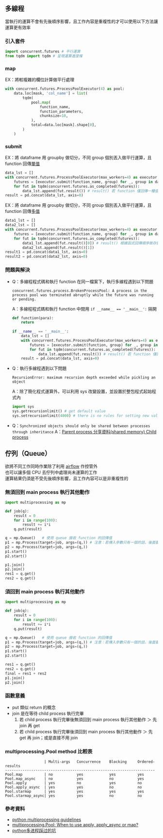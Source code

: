 ## 多線程
當執行的運算不會有先後順序影響，且工作內容是重複性的才可以使用以下方法讓運算更有效率  
### 引入套件
```python
import concurrent.futures # 平行運算
from tqdm import tqdm # 呈現運算進度條
```
### map
EX：將較複雜的欄位計算做平行處理
```python
with concurrent.futures.ProcessPoolExecutor(4) as pool:
    data.loc[mask, 'col_name'] = list(
        tqdm(
            pool.map(
                function_name,
                function_parameters,
                chunksize=10,
            ),
            total=data.loc[mask].shape[0],
        )
    )
```
### submit
EX：將 dataframe 用 groupby 做切分，不同 group 個別丟入做平行運算，且 function 回傳<ins>單值</ins>
```python
data_lst = []
with concurrent.futures.ProcessPoolExecutor(max_workers=4) as executor:
    futures = [executor.submit(function_name, group) for _, group in data.groupby(['col_name'])]
    for fut in tqdm(concurrent.futures.as_completed(futures)):
        data_lst.append(fut.result()) # result() 若 function 僅回傳一種值則不需要索引
result = pd.concat(data_lst, axis=0)
```
EX：將 dataframe 用 groupby 做切分，不同 group 個別丟入做平行運算，且 function 回傳<ins>多值</ins>
```python
data1_lst = []
data2_lst = []
with concurrent.futures.ProcessPoolExecutor(max_workers=4) as executor:
    futures = [executor.submit(function_name, group) for _, group in data.groupby(['col_name'])]
    for fut in tqdm(concurrent.futures.as_completed(futures)):
        data1_lst.append(fut.result()[0]) # result() 根據函式回傳順序做存儲
        data2_lst.append(fut.result()[1])
result1 = pd.concat(data1_lst, axis=0)
result2 = pd.concat(data2_lst, axis=0)
```
### 問題與解決
* Q：多線程程式碼和執行 function 在同一檔案下，執行多線程遇到以下問題
    ```
    concurrent.futures.process.BrokenProcessPool: A process in the process pool was terminated abruptly while the future was running or pending.
    ```
  A：多線程程式碼和執行 function 中間用 `if __name__ == '__main__':` 隔開
    ```python
    def function(para):
        return
        
    if __name__ == '__main__':
        data_lst = []
        with concurrent.futures.ProcessPoolExecutor(max_workers=4) as executor:
            futures = [executor.submit(function, group) for _, group in data.groupby(['col_name'])]
            for fut in tqdm(concurrent.futures.as_completed(futures)):
                data_lst.append(fut.result()) # result() 若 function 僅回傳一種值則不需要索引
        result = pd.concat(data_lst, axis=0)
    ```
* Q：執行多線程遇到以下問題
    ```
    RecursionError: maximum recursion depth exceeded while pickling an object
    ```
  A：除了簡化程式運算外，可以利用 sys 改變設置，並設置於整包程式起始程式內
    ```python
    import sys
    sys.getrecursionlimit() # get default value
    sys.setrecursionlimit(4000) # there is no rules for setting new value. keep try and error.
    ```
* Q：`Synchronized objects should only be shared between processes through inheritance`
  A：[Parent process 分享資料(shared memory) Child process](https://myapollo.com.tw/blog/python-multiprocessing/#parent-process-%e5%88%86%e4%ba%ab%e8%b3%87%e6%96%99shared-memory-child-process)
    
## 佇列（Queue）
欲將不同工作同時作業除了利用 [airflow](https://github.com/yuning-lin/EnvironmentSetup/tree/main/AirFlow) 作控管外  
也可以讓多個 CPU 去佇列中處理尚未運算的工作  
運算結果仍須是不受先後順序影響，且工作內容可以是非重複性的  

### 無須回到 main process 執行其他動作
```python
import multiprocessing as mp

def job(q):
    result = 0
    for i in range(100):
        result += i*i
    q.put(result) 

q = mp.Queue()   # 使用 queue 接收 function 的回傳值
p1 = mp.Process(target=job, args=(q,)) # 注意：若傳入參數只有一個的話，後面要有逗號
p2 = mp.Process(target=job, args=(q,))
p1.start()
p2.start()

p1.join()
p2.join()
res1 = q.get()
res2 = q.get()
```

### 須回到 main process 執行其他動作
```python
import multiprocessing as mp

def job(q):
    result = 0
    for i in range(100):
        result += i*i
    q.put(result) 

q = mp.Queue()   # 使用 queue 接收 function 的回傳值
p1 = mp.Process(target=job, args=(q,)) # 注意：若傳入參數只有一個的話，後面要有逗號
p2 = mp.Process(target=job, args=(q,))
p1.start()
p2.start()

res1 = q.get()
res2 = q.get()
final = res1 + res2
p1.join()
p2.join()
```

### 函數意義
* put 類似 return 的概念
* join 是在等待 child process 執行完畢
    1. 若 child process 執行完畢後無須回到 main process 執行其他動作 ＞ 先 join 再 get  
    2. 若 child process 執行完畢後須回到 main process 執行其他動作 ＞ 先 get 再 join；或是直接不用 join

### multiprocessing.Pool method 比較表
```
                  | Multi-args   Concurrence    Blocking     Ordered-results
---------------------------------------------------------------------
Pool.map          | no           yes            yes          yes
Pool.map_async    | no           yes            no           yes
Pool.apply        | yes          no             yes          no
Pool.apply_async  | yes          yes            no           no
Pool.starmap      | yes          yes            yes          yes
Pool.starmap_async| yes          yes            no           no
```
### 參考資料
* [python multiprocessing guidelines](https://docs.python.org/3.9/library/multiprocessing.html#programming-guidelines)
* [multiprocessing.Pool: When to use apply, apply_async or map?](https://stackoverflow.com/questions/8533318/multiprocessing-pool-when-to-use-apply-apply-async-or-map)
* [python多进程踩过的坑](https://www.jianshu.com/p/2e6d72ae1770)


